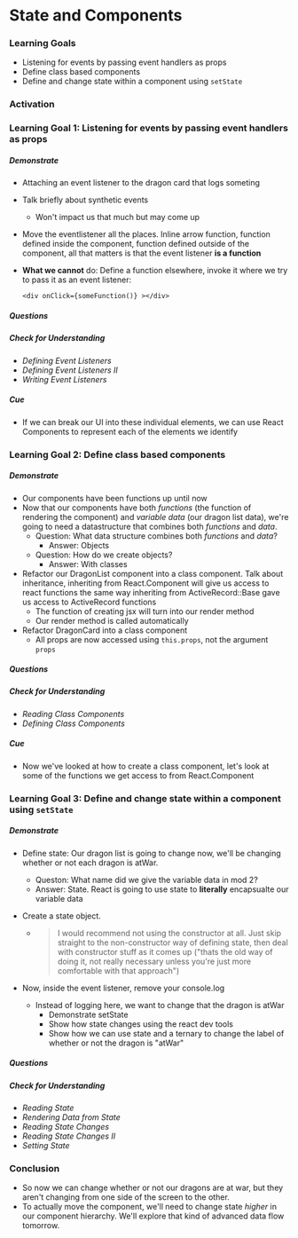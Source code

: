 # State and Components



### Learning Goals

- Listening for events by passing event handlers as props
- Define class based components
- Define and change state within a component using `setState`



### Activation


### Learning Goal 1: Listening for events by passing event handlers as props

##### Demonstrate

* Attaching an event listener to the dragon card that logs someting

* Talk briefly about synthetic events

  * Won't impact us that much but may come up

* Move the eventlistener all the places. Inline arrow function, function defined inside the component, function defined outside of the component, all that matters is that the event listener **is a function**

* **What we cannot** do: Define a function elsewhere, invoke it where we try to pass it as an event listener:

  `<div onClick={someFunction()} ></div>`

##### Questions

##### Check for Understanding

* _Defining Event Listeners_
* _Defining Event Listeners II_
* _Writing Event Listeners_

##### Cue

* If we can break our UI into these individual elements, we can use React Components to represent each of the elements we identify



### Learning Goal 2: Define class based components

##### Demonstrate

* Our components have been functions up until now
* Now that our components have both _functions_ (the function of rendering the component) and _variable data_ (our dragon list data), we're going to need a datastructure that combines both _functions_ and _data_. 
  * Question: What data structure combines both _functions_ and _data_?
    * Answer: Objects
  * Question: How do we create objects?
    * Answer: With classes
* Refactor our DragonList component into a class component. Talk about inheritance, inheriting from React.Component will give us access to react functions the same way inheriting from ActiveRecord::Base gave us access to ActiveRecord functions
  * The function of creating jsx will turn into our render method
  * Our render method is called automatically
* Refactor DragonCard into a class component
  * All props are now accessed using `this.props`, not the argument  `props` 

##### Questions

##### Check for Understanding

* _Reading Class Components_
* _Defining Class Components_

##### Cue

* Now we've looked at how to create a class component, let's look at some of the functions we get access to from React.Component



### Learning Goal 3: Define and change state within a component using `setState`

##### Demonstrate

* Define state: Our dragon list is going to change now, we'll be changing whether or not each dragon is atWar.

  * Queston:  What name did we give the variable data in mod 2? 
  * Answer: State. React is going to use state to **literally** encapsualte our variable data

* Create a state object. 

  * > I would recommend not using the constructor at all. Just skip straight to the non-constructor way of defining state, then deal with constructor stuff as it comes up ("thats the old way of doing it, not really necessary unless you're just more comfortable with that approach")

* Now, inside the event listener, remove your console.log

  * Instead of logging here, we want to change that the dragon is atWar
    * Demonstrate setState
    * Show how state changes using the react dev tools
    * Show how we can use state and a ternary to change the label of whether or not the dragon is "atWar"


##### Questions

##### Check for Understanding
* _Reading State_
* _Rendering Data from State_
* _Reading State Changes_
* _Reading State Changes II_
* _Setting State_


### Conclusion 

* So now we can change whether or not our dragons are at war, but they aren't changing from one side of the screen to the other.
* To actually move the component, we'll need to change state *higher* in our component hierarchy. We'll explore that kind of advanced data flow tomorrow.